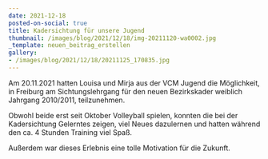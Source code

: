 ```yaml
---
date: 2021-12-18
posted-on-social: true
title: Kadersichtung für unsere Jugend
thumbnail: /images/blog/2021/12/18/img-20211120-wa0002.jpg
_template: neuen_beitrag_erstellen
gallery:
- /images/blog/2021/12/18/20211125_170835.jpg
---
```


Am 20.11.2021 hatten Louisa und Mirja aus der VCM Jugend die Möglichkeit, in Freiburg am Sichtungslehrgang für den neuen Bezirkskader weiblich Jahrgang 2010/2011, teilzunehmen.

Obwohl beide erst seit Oktober Volleyball spielen, konnten die bei der Kadersichtung Gelerntes zeigen, viel Neues dazulernen und hatten während den ca. 4 Stunden Training viel Spaß.

Außerdem war dieses Erlebnis eine tolle Motivation für die Zukunft.
